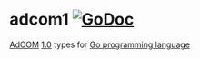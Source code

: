 # adcom1 [![GoDoc](https://godoc.org/github.com/ucfunnel/openrtb-go/adcom1?status.svg)](https://pkg.go.dev/github.com/ucfunnel/openrtb/v14/adcom1)

[AdCOM](https://iabtechlab.com/standards/openmedia/) [1.0](https://github.com/InteractiveAdvertisingBureau/AdCOM) types for [Go programming language](https://golang.org/)
